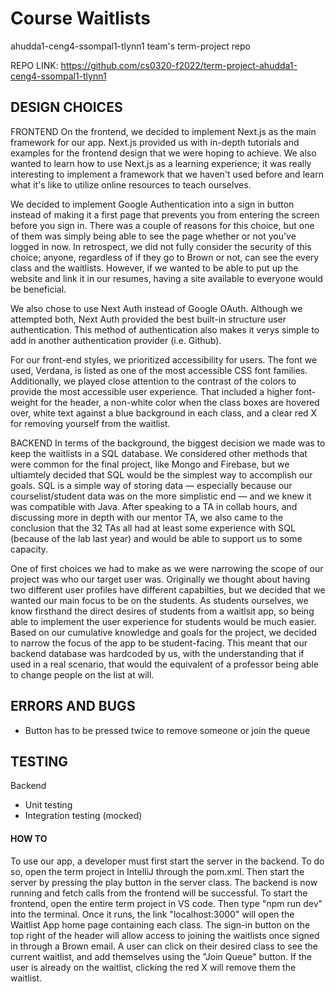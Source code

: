 # Course Waitlists
ahudda1-ceng4-ssompal1-tlynn1 team's term-project repo

REPO LINK: https://github.com/cs0320-f2022/term-project-ahudda1-ceng4-ssompal1-tlynn1

## DESIGN CHOICES

FRONTEND
On the frontend, we decided to implement Next.js as the main framework for our app. Next.js provided us with in-depth tutorials and examples for the frontend design that we were hoping to achieve. We also wanted to learn how to use Next.js as a learning experience; it was really interesting to implement a framework that we haven't used before and learn what it's like to utilize online resources to teach ourselves. 

We decided to implement Google Authentication into a sign in button instead of making it a first page that prevents you from entering the screen before you sign in. There was a couple of reasons for this choice, but one of them was simply being able to see the page whether or not you've logged in now. In retrospect, we did not fully consider the security of this choice; anyone, regardless of if they go to Brown or not, can see the every class and the waitlists. However, if we wanted to be able to put up the website and link it in our resumes, having a site available to everyone would be beneficial. 

We also chose to use Next Auth instead of Google OAuth. Although we attempted both, Next Auth provided the best built-in structure user authentication. This method of authentication also makes it verys simple to add in another authentication provider (i.e. Github). 

For our front-end styles, we prioritized accessibility for users. The font we used, Verdana, is listed as one of the most accessible CSS font families. Additionally, we played close attention to the contrast of the colors to provide the most accessible user experience. That included a higher font-weight for the header, a non-white color when the class boxes are hovered over, white text against a blue background in each class, and a clear red X for removing yourself from the waitlist.  


BACKEND
In terms of the background, the biggest decision we made was to keep the waitlists in a SQL database. We considered other methods that were common for the final project, like Mongo and Firebase, but we ultiamtely decided that SQL would be the simplest way to accomplish our goals. SQL is a simple way of storing data — especially because our courselist/student data was on the more simplistic end — and we knew it was compatible with Java. After speaking to a TA in collab hours, and discussing more in depth with our mentor TA, we also came to the conclusion that the 32 TAs all had at least some experience with SQL (because of the lab last year) and would be able to support us to some capacity. 

One of first choices we had to make as we were narrowing the scope of our project was who our target user was. Originally we thought about having two different user profiles have different capabilties, but we decided that we wanted our main focus to be on the students. As students ourselves, we know firsthand the direct desires of students from a waitlsit app, so being able to implement the user experience for students would be much easier. Based on our cumulative knowledge and goals for the project, we decided to narrow the focus of the app to be student-facing. This meant that our backend database was hardcoded by us, with the understanding that if used in a real scenario, that would the equivalent of a professor being able to change people on the list at will.

## ERRORS AND BUGS
- Button has to be pressed twice to remove someone or join the queue    

## TESTING
Backend
- Unit testing
- Integration testing (mocked)

#### HOW TO
To use our app, a developer must first start the server in the backend. To do so, open the term project in IntelliJ through the pom.xml. Then start the server by pressing the play button in the server class. The backend is now running and fetch calls from the frontend will be successful. To start the frontend, open the entire term project in VS code. Then type "npm run dev" into the terminal. Once it runs, the link "localhost:3000" will open the Waitlist App home page containing each class. The sign-in button on the top right of the header will allow access to joining the waitlists once signed in through a Brown email. A user can click on their desired class to see the current waitlist, and add themselves using the "Join Queue" button. If the user is already on the waitlist, clicking the red X will remove them the waitlist. 
